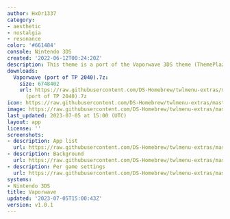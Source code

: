```yaml
---
author: HxOr1337
category:
- aesthetic
- nostalgia
- resonance
color: '#661484'
console: Nintendo 3DS
created: '2022-06-12T00:24:20Z'
description: This theme is a port of the Vaporwave 3DS theme (ThemePlaza ID 2040)
downloads:
  Vaporwave (port of TP 2040).7z:
    size: 6748402
    url: https://raw.githubusercontent.com/DS-Homebrew/twlmenu-extras/master/_nds/TWiLightMenu/3dsmenu/themes/Vaporwave
      (port of TP 2040).7z
icon: https://raw.githubusercontent.com/DS-Homebrew/twlmenu-extras/master/_nds/TWiLightMenu/3dsmenu/themes/meta/Vaporwave%20%28port%20of%20TP%202040%29/icon.png
image: https://raw.githubusercontent.com/DS-Homebrew/twlmenu-extras/master/_nds/TWiLightMenu/3dsmenu/themes/meta/Vaporwave%20%28port%20of%20TP%202040%29/icon.png
last_updated: 2023-07-05 at 15:00 (UTC)
layout: app
license: ''
screenshots:
- description: App list
  url: https://raw.githubusercontent.com/DS-Homebrew/twlmenu-extras/master/_nds/TWiLightMenu/3dsmenu/themes/meta/Vaporwave%20%28port%20of%20TP%202040%29/screenshots/app-list.png
- description: Background
  url: https://raw.githubusercontent.com/DS-Homebrew/twlmenu-extras/master/_nds/TWiLightMenu/3dsmenu/themes/meta/Vaporwave%20%28port%20of%20TP%202040%29/screenshots/background.png
- description: Per game settings
  url: https://raw.githubusercontent.com/DS-Homebrew/twlmenu-extras/master/_nds/TWiLightMenu/3dsmenu/themes/meta/Vaporwave%20%28port%20of%20TP%202040%29/screenshots/per-game-settings.png
systems:
- Nintendo 3DS
title: Vaporwave
updated: '2023-07-05T15:00:43Z'
version: v1.0.1
---
```

